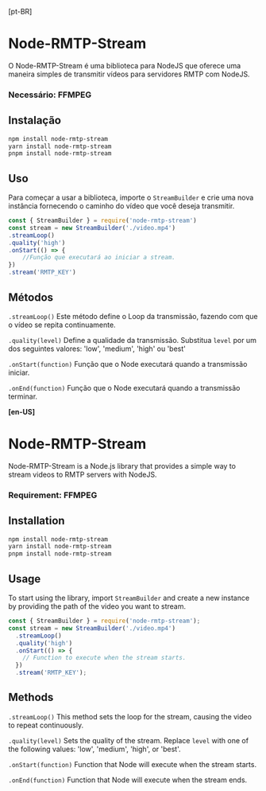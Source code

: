 [pt-BR]
# Node-RMTP-Stream
O Node-RMTP-Stream é uma biblioteca para NodeJS que oferece uma maneira simples de transmitir vídeos para servidores RMTP com NodeJS.

### Necessário: FFMPEG

## Instalação
```bash
npm install node-rmtp-stream
yarn install node-rmtp-stream
pnpm install node-rmtp-stream
```

## Uso
Para começar a usar a biblioteca, importe o `StreamBuilder` e crie uma nova instância fornecendo o caminho do vídeo que você deseja transmitir.
```js
const { StreamBuilder } = require('node-rmtp-stream')
const stream = new StreamBuilder('./video.mp4')
.streamLoop()
.quality('high')
.onStart(() => {
    //Função que executará ao iniciar a stream.
})
.stream('RMTP_KEY')
```

## Métodos
`.streamLoop()`
Este método define o Loop da transmissão, fazendo com que o vídeo se repita continuamente.

`.quality(level)`
Define a qualidade da transmissão. Substitua `level` por um dos seguintes valores: 'low', 'medium', 'high' ou 'best'

`.onStart(function)`
Função que o Node executará quando a transmissão iniciar.

`.onEnd(function)`
Função que o Node executará quando a transmissão terminar.

**[en-US]**


# Node-RMTP-Stream

Node-RMTP-Stream is a Node.js library that provides a simple way to stream videos to RMTP servers with NodeJS.

### Requirement: FFMPEG

## Installation
```bash
npm install node-rmtp-stream
yarn install node-rmtp-stream
pnpm install node-rmtp-stream
```

## Usage
To start using the library, import `StreamBuilder` and create a new instance by providing the path of the video you want to stream.

```javascript
const { StreamBuilder } = require('node-rmtp-stream');
const stream = new StreamBuilder('./video.mp4')
  .streamLoop()
  .quality('high')
  .onStart(() => {
    // Function to execute when the stream starts.
  })
  .stream('RMTP_KEY');
```

## Methods
`.streamLoop()`
This method sets the loop for the stream, causing the video to repeat continuously.

`.quality(level)`
Sets the quality of the stream. Replace `level` with one of the following values: 'low', 'medium', 'high', or 'best'.

`.onStart(function)`
Function that Node will execute when the stream starts.

`.onEnd(function)`
Function that Node will execute when the stream ends.
